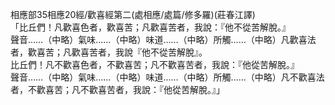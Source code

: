 相應部35相應20經/歡喜經第二(處相應/處篇/修多羅)(莊春江譯)  
「比丘們！凡歡喜色者，歡喜苦；凡歡喜苦者，我說：『他不從苦解脫。』  
聲音……（中略）氣味……（中略）味道……（中略）所觸……（中略）凡歡喜法者，歡喜苦；凡歡喜苦者，我說『他不從苦解脫』。  
比丘們！凡不歡喜色者，不歡喜苦；凡不歡喜苦者，我說：『他從苦解脫。』  
聲音……（中略）氣味……（中略）味道……（中略）所觸……（中略）凡不歡喜法者，不歡喜苦；凡不歡喜苦者，我說：『他從苦解脫。』」  
  
  
